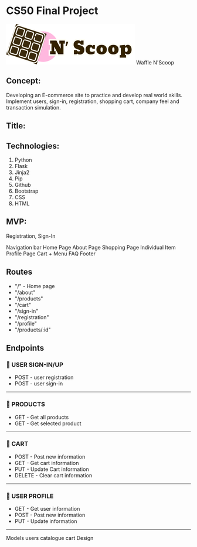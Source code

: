 # CS50 Final Project

<img src="./static/images/Waffle-N-Scoope-Logo.png">
Waffle N'Scoop

## Concept:

Developing an E-commerce site to practice and develop real world skills.
Implement users, sign-in, registration, shopping cart, company feel and transaction simulation.

## Title:

## Technologies:

1. Python
1. Flask
1. Jinja2
1. Pip
1. Github
1. Bootstrap
1. CSS
1. HTML

## MVP:

Registration,
Sign-In

Navigation bar
Home Page
About Page
Shopping Page
Individual Item
Profile Page
Cart + Menu
FAQ
Footer

## Routes

- "/" - Home page
- "/about"
- "/products"
- "/cart"
- "/sign-in"
- "/registration"
- "/profile"
- "/products/:id"

## Endpoints

### 📝 USER SIGN-IN/UP

- POST - user registration
- POST - user sign-in

<hr>

### 🍦 PRODUCTS

- GET - Get all products
- GET - Get selected product

<hr>

### 🛒 CART

- POST - Post new information
- GET - Get cart information
- PUT - Update Cart information
- DELETE - Clear cart information

<hr>

### 👤 USER PROFILE

- GET - Get user information
- POST - Post new information
- PUT - Update information

<hr>
Models
users
catalogue
cart
Design
